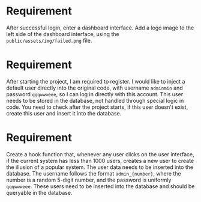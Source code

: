 # Requirement

After successful login, enter a dashboard interface. Add a logo image to the left side of the dashboard interface, using the `public/assets/img/failed.png` file.

# Requirement

After starting the project, I am required to register. I would like to inject a default user directly into the original code, with username `adminmin` and password `qqqwwweee`, so I can log in directly with this account. This user needs to be stored in the database, not handled through special logic in code. You need to check after the project starts, if this user doesn't exist, create this user and insert it into the database.

# Requirement

Create a hook function that, whenever any user clicks on the user interface, if the current system has less than 1000 users, creates a new user to create the illusion of a popular system. The user data needs to be inserted into the database. The username follows the format `admin_{number}`, where the number is a random 5-digit number, and the password is uniformly `qqqwwweee`. These users need to be inserted into the database and should be queryable in the database.


